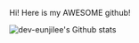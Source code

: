 Hi! Here is my AWESOME github!

![dev-eunjilee's Github stats](https://github-readme-stats.vercel.app/api?username=dev.eunji.lee&show_icons=true&theme=radical)
